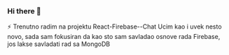 ### Hi there 👋

<!--
**marcojovanovic/marcojovanovic** is a ✨ _special_ ✨ repository because its `README.md` (this file) appears on your GitHub profile.

Here are some ideas to get you started:

- 🔭 I’m currently working on React-Firebase--Chat
- 🌱 I’m currently learning Node, Express, MongoDB
- 👯 I’m looking to collaborate on ...
- 🤔 I’m looking for help with ...
- 💬 Ask me about ...
- 📫 How to reach me: ...
- 😄 Pronouns: ...

--!>
 ⚡ Trenutno radim na projektu React-Firebase--Chat

Ucim kao i uvek nesto novo, sada sam fokusiran da kao sto sam savladao osnove rada Firebase, jos lakse savladati rad sa MongoDB
